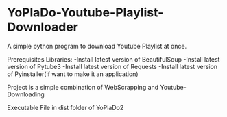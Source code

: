 # YoPlaDo-Youtube-Playlist-Downloader
A simple python program to download Youtube Playlist at once.


Prerequisites Libraries:
-Install latest version of BeautifulSoup
-Install latest version of Pytube3
-Install latest version of Requests
-Install latest version of Pyinstaller(if want to make it an application)


Project is a simple combination of WebScrapping and Youtube-Downloading

Executable File in dist folder of YoPlaDo2
